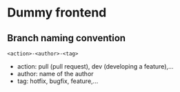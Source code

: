 # Dummy frontend 

## Branch naming convention

    <action>-<author>-<tag>

- action: pull (pull request), dev (developing a feature),...
- author: name of the author
- tag: hotfix, bugfix, feature,...
